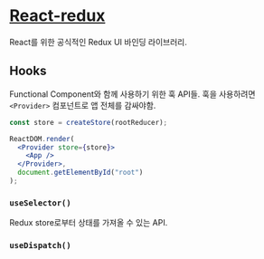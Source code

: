# [React-redux](https://react-redux.js.org/)

React를 위한 공식적인 Redux UI 바인딩 라이브러리.

## Hooks

Functional Component와 함께 사용하기 위한 훅 API들. 훅을 사용하려면 `<Provider>` 컴포넌트로 앱 전체를 감싸야함.

```jsx
const store = createStore(rootReducer);

ReactDOM.render(
  <Provider store={store}>
    <App />
  </Provider>,
  document.getElementById("root")
);
```

### `useSelector()`

Redux store로부터 상태를 가져올 수 있는 API.

### `useDispatch()`
